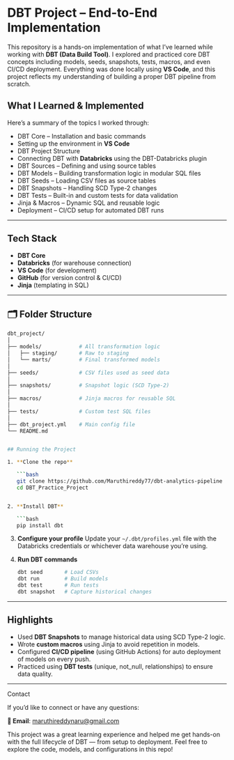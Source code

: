 

# DBT Project – End-to-End Implementation

This repository is a hands-on implementation of what I’ve learned while working with **DBT (Data Build Tool)**. I explored and practiced core DBT concepts including models, seeds, snapshots, tests, macros, and even CI/CD deployment. Everything was done locally using **VS Code**, and this project reflects my understanding of building a proper DBT pipeline from scratch.

##  What I Learned & Implemented

Here’s a summary of the topics I worked through:

* DBT Core – Installation and basic commands
* Setting up the environment in **VS Code**
* DBT Project Structure
* Connecting DBT with **Databricks** using the DBT-Databricks plugin
* DBT Sources – Defining and using source tables
* DBT Models – Building transformation logic in modular SQL files
* DBT Seeds – Loading CSV files as source tables
* DBT Snapshots – Handling SCD Type-2 changes
* DBT Tests – Built-in and custom tests for data validation
* Jinja & Macros – Dynamic SQL and reusable logic
* Deployment – CI/CD setup for automated DBT runs

---

##  Tech Stack

* **DBT Core**
* **Databricks** (for warehouse connection)
* **VS Code** (for development)
* **GitHub** (for version control & CI/CD)
* **Jinja** (templating in SQL)

---

## 🗂️ Folder Structure

```bash
dbt_project/
│
├── models/            # All transformation logic
│   ├── staging/       # Raw to staging
│   └── marts/         # Final transformed models
│
├── seeds/             # CSV files used as seed data
│
├── snapshots/         # Snapshot logic (SCD Type-2)
│
├── macros/            # Jinja macros for reusable SQL
│
├── tests/             # Custom test SQL files
│
├── dbt_project.yml    # Main config file
└── README.md


## Running the Project

1. **Clone the repo**

   ```bash
   git clone https://github.com/Maruthireddy77/dbt-analytics-pipeline
   cd DBT_Practice_Project


2. **Install DBT**

   ```bash
   pip install dbt
   ```

3. **Configure your profile**
   Update your `~/.dbt/profiles.yml` file with the Databricks credentials or whichever data warehouse you’re using.

4. **Run DBT commands**

   ```bash
   dbt seed       # Load CSVs
   dbt run        # Build models
   dbt test       # Run tests
   dbt snapshot   # Capture historical changes
   ```

---

## Highlights

* Used **DBT Snapshots** to manage historical data using SCD Type-2 logic.
* Wrote **custom macros** using Jinja to avoid repetition in models.
* Configured **CI/CD pipeline** (using GitHub Actions) for auto deployment of models on every push.
* Practiced using **DBT tests** (unique, not\_null, relationships) to ensure data quality.

---
Contact

If you’d like to connect or have any questions:

**📧 Email**: [maruthireddynaru@gmail.com](mailto:maruthireddynaru@gmail.com)


This project was a great learning experience and helped me get hands-on with the full lifecycle of DBT — from setup to deployment. Feel free to explore the code, models, and configurations in this repo!


